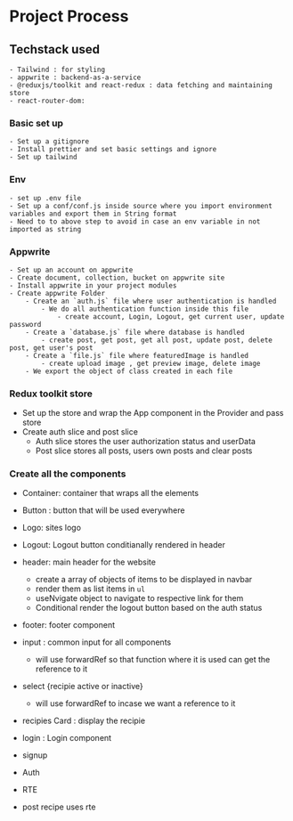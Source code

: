 # Project Process

## Techstack used

    - Tailwind : for styling
    - appwrite : backend-as-a-service
    - @reduxjs/toolkit and react-redux : data fetching and maintaining store
    - react-router-dom:

### Basic set up

    - Set up a gitignore
    - Install prettier and set basic settings and ignore
    - Set up tailwind

### Env

    - set up .env file
    - Set up a conf/conf.js inside source where you import environment variables and export them in String format
    - Need to to above step to avoid in case an env variable in not imported as string

### Appwrite

    - Set up an account on appwrite
    - Create document, collection, bucket on appwrite site
    - Install appwrite in your project modules
    - Create appwrite Folder
        - Create an `auth.js` file where user authentication is handled
            - We do all authentication function inside this file
                - create account, Login, Logout, get current user, update password
        - Create a `database.js` file where database is handled
            - create post, get post, get all post, update post, delete post, get user's post
        - Create a `file.js` file where featuredImage is handled
            - create upload image , get preview image, delete image
        - We export the object of class created in each file

### Redux toolkit store

- Set up the store and wrap the App component in the Provider and pass store
- Create auth slice and post slice
  - Auth slice stores the user authorization status and userData
  - Post slice stores all posts, users own posts and clear posts

### Create all the components

- Container: container that wraps all the elements

- Button : button that will be used everywhere

- Logo: sites logo

- Logout: Logout button conditianally rendered in header

- header: main header for the website

  - create a array of objects of items to be displayed in navbar
  - render them as list items in `ul`
  - useNvigate object to navigate to respective link for them
  - Conditional render the logout button based on the auth status

- footer: footer component

- input : common input for all components

  - will use forwardRef so that function where it is used can get the reference to it

- select {recipie active or inactive}
  - will use forwardRef to incase we want a reference to it
- recipies Card : display the recipie

- login : Login component
- signup
- Auth
- RTE
- post recipe uses rte
